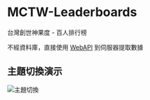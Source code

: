 # MCTW-Leaderboards
台灣創世神果度 - 百人排行榜

不經資料庫，直接使用 [WebAPI](https://github.com/eric2788/MCTW-WebAPI) 到伺服器提取數據

## 主題切換演示
![主題切換](https://gyazo.com/c35b2995d7dc3cb8e682d6947bd910a1.gif)
